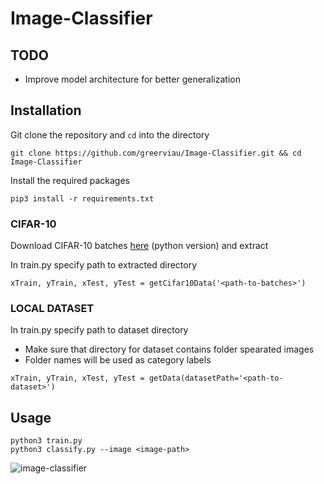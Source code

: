 # Image-Classifier

## TODO
* Improve model architecture for better generalization

## Installation
Git clone the repository and ```cd``` into the directory
```
git clone https://github.com/greerviau/Image-Classifier.git && cd Image-Classifier
```
Install the required packages
```
pip3 install -r requirements.txt
```
### CIFAR-10
Download CIFAR-10 batches [here](https://www.cs.toronto.edu/~kriz/cifar.html) (python version) and extract

In train.py specify path to extracted directory
```
xTrain, yTrain, xTest, yTest = getCifar10Data('<path-to-batches>')
```
### LOCAL DATASET
In train.py specify path to dataset directory
* Make sure that directory for dataset contains folder spearated images
* Folder names will be used as category labels
```
xTrain, yTrain, xTest, yTest = getData(datasetPath='<path-to-dataset>')
```

## Usage
```
python3 train.py
python3 classify.py --image <image-path>
```

![image-classifier](https://user-images.githubusercontent.com/36581610/52970211-063d7700-3381-11e9-96fd-9d517f11267b.PNG)
